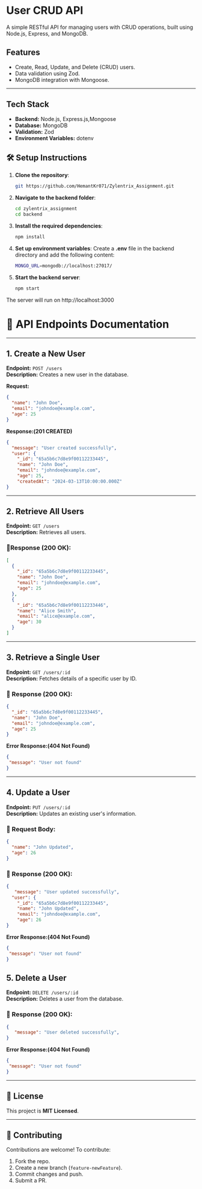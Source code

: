 # User CRUD API

A simple RESTful API for managing users with CRUD operations, built using Node.js, Express, and MongoDB.

## Features
- Create, Read, Update, and Delete (CRUD) users.
- Data validation using Zod.
- MongoDB integration with Mongoose.

---
## Tech Stack
- **Backend:** Node.js, Express.js,Mongoose
- **Database:** MongoDB
- **Validation:** Zod
- **Environment Variables:** dotenv

## 🛠 Setup Instructions

1. **Clone the repository**:

   ```bash
   git https://github.com/HemantKr071/Zylentrix_Assignment.git

2. **Navigate to the backend folder**:

   ```bash
   cd zylentrix_assignment
   cd backend
3. **Install the required dependencies**:

   ```bash
   npm install

4. **Set up environment variables**:
   Create a **.env** file in the backend directory and add the following content:
   ```bash
   MONGO_URL=mongodb://localhost:27017/
5. **Start the backend server**:
   ```bash
   npm start
The server will run on http://localhost:3000

# 📌 API Endpoints Documentation

---

## 1. Create a New User  
**Endpoint:** `POST /users`  
**Description:** Creates a new user in the database.

**Request:**
```json
{
  "name": "John Doe",
  "email": "johndoe@example.com",
  "age": 25
}
```

**Response:(201 CREATED)**
```json
{
  "message": "User created successfully",
  "user": {
    "_id": "65a5b6c7d8e9f00112233445",
    "name": "John Doe",
    "email": "johndoe@example.com",
    "age": 25,
    "createdAt": "2024-03-13T10:00:00.000Z"
}
```

---
## 2. Retrieve All Users  
**Endpoint:** `GET /users`  
**Description:** Retrieves all users.

### 🔹Response (200 OK):
```json
[
  {
    "_id": "65a5b6c7d8e9f00112233445",
    "name": "John Doe",
    "email": "johndoe@example.com",
    "age": 25
  },
  {
    "_id": "65a5b6c7d8e9f00112233446",
    "name": "Alice Smith",
    "email": "alice@example.com",
    "age": 30
  }
]
```
---
## 3. Retrieve a Single User  
**Endpoint:** `GET /users/:id`  
**Description:** Fetches details of a specific user by ID.

### 🔹 Response (200 OK):
```json
{
  "_id": "65a5b6c7d8e9f00112233445",
  "name": "John Doe",
  "email": "johndoe@example.com",
  "age": 25
}
```
**Error Response:(404 Not Found)**
```json
{
 "message": "User not found"
}
```

---
## 4. Update a User  
**Endpoint:** `PUT /users/:id`  
**Description:** Updates an existing user's information.

### 🔹 Request Body:
```json
{
  "name": "John Updated",
  "age": 26
}
```
### 🔹 Response (200 OK):
```json
{
   "message": "User updated successfully",
  "user": {
    "_id": "65a5b6c7d8e9f00112233445",
    "name": "John Updated",
    "email": "johndoe@example.com",
    "age": 26
}
```
**Error Response:(404 Not Found)**
```json
{
 "message": "User not found"
}
```
## 5. Delete a User  
**Endpoint:** `DELETE /users/:id`  
**Description:** Deletes a user from the database.

### 🔹 Response (200 OK):
```json
{
   "message": "User deleted successfully",
}
```
**Error Response:(404 Not Found)**
```json
{
 "message": "User not found"
}
```

---

## 📜 License
This project is **MIT Licensed**.

---

## 🤝 Contributing
Contributions are welcome! To contribute:
1. Fork the repo.
2. Create a new branch (`feature-newFeature`).
3. Commit changes and push.
4. Submit a PR.
